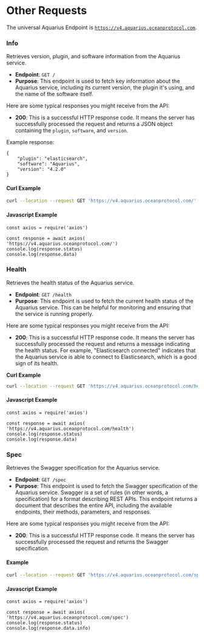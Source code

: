 # Other Requests

The universal Aquarius Endpoint is [`https://v4.aquarius.oceanprotocol.com`](https://v4.aquarius.oceanprotocol.com).

### **Info**

Retrieves version, plugin, and software information from the Aquarius service.

* **Endpoint**: `GET /`
* **Purpose**: This endpoint is used to fetch key information about the Aquarius service, including its current version, the plugin it's using, and the name of the software itself.

Here are some typical responses you might receive from the API:

* **200**: This is a successful HTTP response code. It means the server has successfully processed the request and returns a JSON object containing the `plugin`, `software`, and `version`.

Example response:

```
{
    "plugin": "elasticsearch",
    "software": "Aquarius",
    "version": "4.2.0"
}
```

#### Curl Example

```bash
curl --location --request GET 'https://v4.aquarius.oceanprotocol.com/'
```

#### Javascript Example

```runkit  nodeVersion="18.x.x"
const axios = require('axios')

const response = await axios( 'https://v4.aquarius.oceanprotocol.com/')
console.log(response.status)
console.log(response.data)

```



### **Health**

Retrieves the health status of the Aquarius service.

* **Endpoint**: `GET /health`
* **Purpose**: This endpoint is used to fetch the current health status of the Aquarius service. This can be helpful for monitoring and ensuring that the service is running properly.

Here are some typical responses you might receive from the API:

* **200**: This is a successful HTTP response code. It means the server has successfully processed the request and returns a message indicating the health status. For example, "Elasticsearch connected" indicates that the Aquarius service is able to connect to Elasticsearch, which is a good sign of its health.

**Curl Example**

```bash
curl --location --request GET 'https://v4.aquarius.oceanprotocol.com/health'
```

#### Javascript Example

```runkit  nodeVersion="18.x.x"
const axios = require('axios')

const response = await axios( 'https://v4.aquarius.oceanprotocol.com/health')
console.log(response.status)
console.log(response.data)

```

### **Spec**

Retrieves the Swagger specification for the Aquarius service.

* **Endpoint**: `GET /spec`
* **Purpose**: This endpoint is used to fetch the Swagger specification of the Aquarius service. Swagger is a set of rules (in other words, a specification) for a format describing REST APIs. This endpoint returns a document that describes the entire API, including the available endpoints, their methods, parameters, and responses.

Here are some typical responses you might receive from the API:

* **200**: This is a successful HTTP response code. It means the server has successfully processed the request and returns the Swagger specification.

#### Example

```bash
curl --location --request GET 'https://v4.aquarius.oceanprotocol.com/spec'
```

#### Javascript Example

```runkit  nodeVersion="18.x.x"
const axios = require('axios')

const response = await axios( 'https://v4.aquarius.oceanprotocol.com/spec')
console.log(response.status)
console.log(response.data.info)

```

